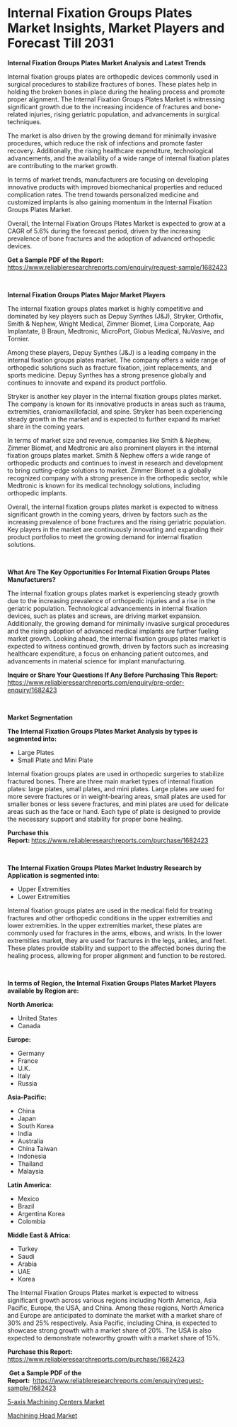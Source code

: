 <p><h1>Internal Fixation Groups Plates Market Insights, Market Players and Forecast Till 2031</h1></p><p><strong>Internal Fixation Groups Plates Market Analysis and Latest Trends</strong></p>
<p><p>Internal fixation groups plates are orthopedic devices commonly used in surgical procedures to stabilize fractures of bones. These plates help in holding the broken bones in place during the healing process and promote proper alignment. The Internal Fixation Groups Plates Market is witnessing significant growth due to the increasing incidence of fractures and bone-related injuries, rising geriatric population, and advancements in surgical techniques.</p><p>The market is also driven by the growing demand for minimally invasive procedures, which reduce the risk of infections and promote faster recovery. Additionally, the rising healthcare expenditure, technological advancements, and the availability of a wide range of internal fixation plates are contributing to the market growth.</p><p>In terms of market trends, manufacturers are focusing on developing innovative products with improved biomechanical properties and reduced complication rates. The trend towards personalized medicine and customized implants is also gaining momentum in the Internal Fixation Groups Plates Market.</p><p>Overall, the Internal Fixation Groups Plates Market is expected to grow at a CAGR of 5.6% during the forecast period, driven by the increasing prevalence of bone fractures and the adoption of advanced orthopedic devices.</p></p>
<p><strong>Get a Sample PDF of the Report:&nbsp;</strong> <a href="https://www.reliableresearchreports.com/enquiry/request-sample/1682423">https://www.reliableresearchreports.com/enquiry/request-sample/1682423</a></p>
<p>&nbsp;</p>
<p><strong>Internal Fixation Groups Plates Major Market Players</strong></p>
<p><p>The internal fixation groups plates market is highly competitive and dominated by key players such as Depuy Synthes (J&J), Stryker, Orthofix, Smith & Nephew, Wright Medical, Zimmer Biomet, Lima Corporate, Aap Implantate, B Braun, Medtronic, MicroPort, Globus Medical, NuVasive, and Tornier. </p><p>Among these players, Depuy Synthes (J&J) is a leading company in the internal fixation groups plates market. The company offers a wide range of orthopedic solutions such as fracture fixation, joint replacements, and sports medicine. Depuy Synthes has a strong presence globally and continues to innovate and expand its product portfolio. </p><p>Stryker is another key player in the internal fixation groups plates market. The company is known for its innovative products in areas such as trauma, extremities, craniomaxillofacial, and spine. Stryker has been experiencing steady growth in the market and is expected to further expand its market share in the coming years.</p><p>In terms of market size and revenue, companies like Smith & Nephew, Zimmer Biomet, and Medtronic are also prominent players in the internal fixation groups plates market. Smith & Nephew offers a wide range of orthopedic products and continues to invest in research and development to bring cutting-edge solutions to market. Zimmer Biomet is a globally recognized company with a strong presence in the orthopedic sector, while Medtronic is known for its medical technology solutions, including orthopedic implants.</p><p>Overall, the internal fixation groups plates market is expected to witness significant growth in the coming years, driven by factors such as the increasing prevalence of bone fractures and the rising geriatric population. Key players in the market are continuously innovating and expanding their product portfolios to meet the growing demand for internal fixation solutions.</p></p>
<p>&nbsp;</p>
<p><strong>What Are The Key Opportunities For Internal Fixation Groups Plates Manufacturers?</strong></p>
<p><p>The internal fixation groups plates market is experiencing steady growth due to the increasing prevalence of orthopedic injuries and a rise in the geriatric population. Technological advancements in internal fixation devices, such as plates and screws, are driving market expansion. Additionally, the growing demand for minimally invasive surgical procedures and the rising adoption of advanced medical implants are further fueling market growth. Looking ahead, the internal fixation groups plates market is expected to witness continued growth, driven by factors such as increasing healthcare expenditure, a focus on enhancing patient outcomes, and advancements in material science for implant manufacturing.</p></p>
<p><strong>Inquire or Share Your Questions If Any Before Purchasing This Report:</strong> <a href="https://www.reliableresearchreports.com/enquiry/pre-order-enquiry/1682423">https://www.reliableresearchreports.com/enquiry/pre-order-enquiry/1682423</a></p>
<p>&nbsp;</p>
<p><strong>Market Segmentation</strong></p>
<p><strong>The Internal Fixation Groups Plates Market Analysis by types is segmented into:</strong></p>
<p><ul><li>Large Plates</li><li>Small Plate and Mini Plate</li></ul></p>
<p><p>Internal fixation groups plates are used in orthopedic surgeries to stabilize fractured bones. There are three main market types of internal fixation plates: large plates, small plates, and mini plates. Large plates are used for more severe fractures or in weight-bearing areas, small plates are used for smaller bones or less severe fractures, and mini plates are used for delicate areas such as the face or hand. Each type of plate is designed to provide the necessary support and stability for proper bone healing.</p></p>
<p><strong>Purchase this Report:&nbsp;</strong><a href="https://www.reliableresearchreports.com/purchase/1682423">https://www.reliableresearchreports.com/purchase/1682423</a></p>
<p>&nbsp;</p>
<p><strong>The Internal Fixation Groups Plates Market Industry Research by Application is segmented into:</strong></p>
<p><ul><li>Upper Extremities</li><li>Lower Extremities</li></ul></p>
<p><p>Internal fixation groups plates are used in the medical field for treating fractures and other orthopedic conditions in the upper extremities and lower extremities. In the upper extremities market, these plates are commonly used for fractures in the arms, elbows, and wrists. In the lower extremities market, they are used for fractures in the legs, ankles, and feet. These plates provide stability and support to the affected bones during the healing process, allowing for proper alignment and function to be restored.</p></p>
<p>&nbsp;</p>
<p><strong>In terms of Region, the Internal Fixation Groups Plates Market Players available by Region are:</strong></p>
<p>
    <p> <strong> North America: </strong>
        <ul>
            <li>United States</li>
            <li>Canada</li>
        </ul>
        </p> 
    <p> <strong> Europe: </strong>
        <ul>
            <li>Germany</li>
            <li>France</li>
            <li>U.K.</li>
            <li>Italy</li>
            <li>Russia</li>
        </ul>
        </p> 
    <p> <strong> Asia-Pacific: </strong>
        <ul>
            <li>China</li>
            <li>Japan</li>
            <li>South Korea</li>
            <li>India</li>
            <li>Australia</li>
            <li>China Taiwan</li>
            <li>Indonesia</li>
            <li>Thailand</li>
            <li>Malaysia</li>
        </ul>
        </p> 
    <p> <strong> Latin America: </strong>
        <ul>
            <li>Mexico</li>
            <li>Brazil</li>
            <li>Argentina Korea</li>
            <li>Colombia</li>
        </ul>
        </p> 
    <p> <strong> Middle East & Africa: </strong>
        <ul>
            <li>Turkey</li>
            <li>Saudi</li>
            <li>Arabia</li>
            <li>UAE</li>
            <li>Korea</li>
        </ul>
    </p>
    </p>
<p><p>The Internal Fixation Groups Plates market is expected to witness significant growth across various regions including North America, Asia Pacific, Europe, the USA, and China. Among these regions, North America and Europe are anticipated to dominate the market with a market share of 30% and 25% respectively. Asia Pacific, including China, is expected to showcase strong growth with a market share of 20%. The USA is also expected to demonstrate noteworthy growth with a market share of 15%.</p></p>
<p><strong>Purchase this Report: </strong><a href="https://www.reliableresearchreports.com/purchase/1682423">https://www.reliableresearchreports.com/purchase/1682423</a></p>
<p>&nbsp;<strong>Get a Sample PDF of the Report:&nbsp;&nbsp;</strong><a href="https://www.reliableresearchreports.com/enquiry/request-sample/1682423">https://www.reliableresearchreports.com/enquiry/request-sample/1682423</a></p>
<p><strong></strong></p>
<p><p><a href="https://github.com/gulaimolin/Market-Research-Report-List-3/blob/main/5-axis-machining-centers-market.md">5-axis Machining Centers Market</a></p><p><a href="https://github.com/mauripalmi/Market-Research-Report-List-2/blob/main/machining-head-market.md">Machining Head Market</a></p></p>